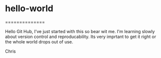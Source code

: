 # hello-world
==============

Hello Git Hub, I've just started with this so bear wit me. I'm learning slowly about version control and reproducability.  Its very imprtant to get it right or the whole world drops out of use.

Chris
